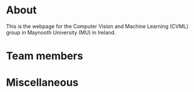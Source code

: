 # About

This is the webpage for the Computer Vision and Machine Learning (CVML) group in Maynooth University (MU) in Ireland.

# Team members


# Miscellaneous
